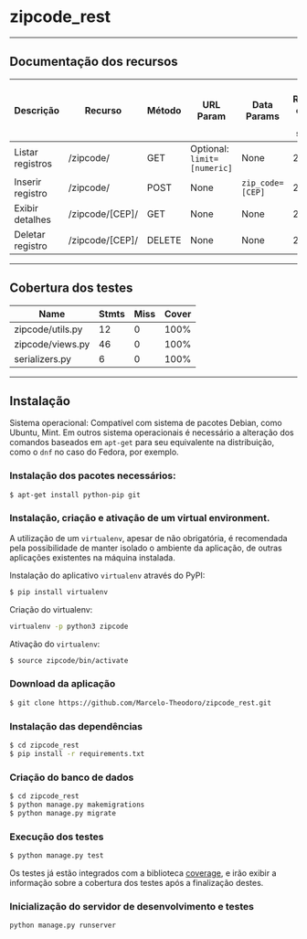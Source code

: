# zipcode_rest

_____________

## Documentação dos recursos

| Descrição  | Recurso | Método | URL Param | Data Params | HTTP Response em caso de sucesso | Exemplo | 
| ------------- | ------------- |------------- |------------- |------------- |------------- |-------------|
| Listar registros | /zipcode/ | GET |  Optional: `limit=[numeric]` | None | 200 | `curl http://127.0.0.1:8000/zipcode/limit=2`
| Inserir registro | /zipcode/ | POST| None | `zip_code=[CEP]` | 201 | `curl --data "zip_code=14020260" http://localhost:8000/zipcode/`
| Exibir detalhes  | /zipcode/[CEP]/ | GET | None | None | 200 | `curl http://localhost:8000/zipcode/14020260/`
| Deletar registro  | /zipcode/[CEP]/ | DELETE | None | None | 204 | `curl -X DELETE http://localhost:8000/zipcode/14020260/`


_____________

## Cobertura dos testes

| Name | Stmts | Miss | Cover |
| ---- | ----- | ---- | ----- |
| zipcode/utils.py | 12 | 0 | 100% |
| zipcode/views.py | 46 | 0 | 100% |
| serializers.py | 6 | 0 | 100% |

_____________

## Instalação


Sistema operacional: Compatível com sistema de pacotes Debian, como Ubuntu, Mint. Em outros sistema operacionais é necessário a alteração dos comandos baseados em `apt-get` para seu equivalente na distribuição, como o `dnf` no caso do Fedora, por exemplo.

### Instalação dos pacotes necessários:

```bash
$ apt-get install python-pip git
```


### Instalação, criação e ativação de um virtual environment.

A utilização de um `virtualenv`, apesar de não obrigatória, é recomendada pela possibilidade de manter isolado o ambiente da aplicação, de outras aplicações existentes na máquina instalada.

Instalação do aplicativo `virtualenv` através do PyPI:

```bash
$ pip install virtualenv
```


Criação do virtualenv:

```bash
virtualenv -p python3 zipcode
```


Ativação do `virtualenv`:

```bash
$ source zipcode/bin/activate
```

### Download da aplicação

```bash
$ git clone https://github.com/Marcelo-Theodoro/zipcode_rest.git
```

### Instalação das dependências

```bash
$ cd zipcode_rest
$ pip install -r requirements.txt
```

### Criação do banco de dados

```bash
$ cd zipcode_rest
$ python manage.py makemigrations
$ python manage.py migrate
```


### Execução dos testes

```bash
$ python manage.py test
```

Os testes já estão integrados com a biblioteca [coverage](https://coverage.readthedocs.io/en/coverage-4.2/), e irão exibir a informação sobre a cobertura dos testes após a finalização destes.



### Inicialização do servidor de desenvolvimento e testes

```bash
python manage.py runserver
```
